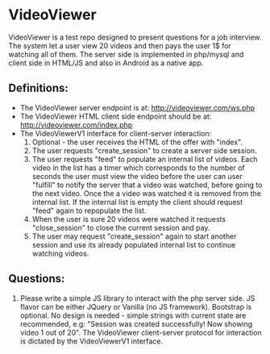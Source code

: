 # VideoViewer

VideoViewer is a test repo designed to present questions for a job interview.
The system let a user view 20 videos and then pays the user 1$ for watching all of them.
The server side is implemented in php/mysql and client side in HTML/JS and also in Android as a native app.

## Definitions:
* The VideoViewer server endpoint is at: http://videoviewer.com/ws.php
* The VideoViewer HTML client side endpoint should be at: http://videoviewer.com/index.php
* The VideoViewerV1 interface for client-server interaction:
  1. Optional - the user receives the HTML of the offer with "index".
  2. The user requests "create_session" to create a server side session.
  3. The user requests "feed" to populate an internal list of videos. Each video in the list has a timer which corresponds to the number of seconds the user must view the video before the user can user "fulfill" to notify the server that a video was watched, before going to the next video. Once the a video was watched it is removed from the internal list. If the internal list is empty the client should request "feed" again to repopulate the list.
  4. When the user is sure 20 videos were watched it requests "close_session" to close the current session and pay.
  5. The user may request "create_session" again to start another session and use its already populated internal list to continue watching videos.

## Questions:
1. Please write a simple JS library to interact with the php server side. JS flavor can be either JQuery or Vanilla (no JS framework). Bootstrap is optional. No design is needed - simple strings with current state are recommended, e.g: "Session was created successfully! Now showing video 1 out of 20". The VideoViewer client-server protocol for interaction is dictated by the VideoViewerV1 interface.
